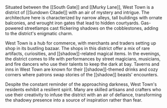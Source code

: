 Situated between the [[South Gate]] and [[Murky Lane]], West Town is a district of [[Sundown Citadel]] with an air of mystery and intrigue. The architecture here is characterized by narrow alleys, tall buildings with ornate balconies, and wrought iron gates that lead to hidden courtyards. Gas-powered streetlamps cast flickering shadows on the cobblestones, adding to the district's enigmatic charm.

   West Town is a hub for commerce, with merchants and traders setting up shop in its bustling bazaar. The shops in this district offer a mix of rare artifacts, curiosities, and [[shadow]]-related magical items. In the evenings, the district comes to life with performances by street magicians, musicians, and fire dancers who use their talents to keep the dark at bay. Taverns and inns in West Town are known for their [[shadow]]-themed drinks and cozy corners where patrons swap stories of the [[shadow]] beasts' encounters.

   Despite the constant reminder of the approaching darkness, West Town's residents exhibit a resilient spirit. Many are skilled artisans and crafters who use their creativity to infuse the district with an air of defiance, transforming the shadowy presence into a source of inspiration rather than fear.